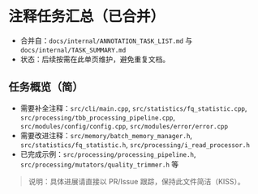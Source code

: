 # 注释任务汇总（已合并）

- 合并自：`docs/internal/ANNOTATION_TASK_LIST.md` 与 `docs/internal/TASK_SUMMARY.md`
- 状态：后续按需在此单页维护，避免重复文档。

## 任务概览（简）
- 需要补全注释：`src/cli/main.cpp`, `src/statistics/fq_statistic.cpp`, `src/processing/tbb_processing_pipeline.cpp`, `src/modules/config/config.cpp`, `src/modules/error/error.cpp`
- 需要改进注释：`src/memory/batch_memory_manager.h`, `src/statistics/fq_statistic.h`, `src/processing/i_read_processor.h`
- 已完成示例：`src/processing/processing_pipeline.h`, `src/processing/mutators/quality_trimmer.h` 等

> 说明：具体进展请直接以 PR/Issue 跟踪，保持此文件简洁（KISS）。
